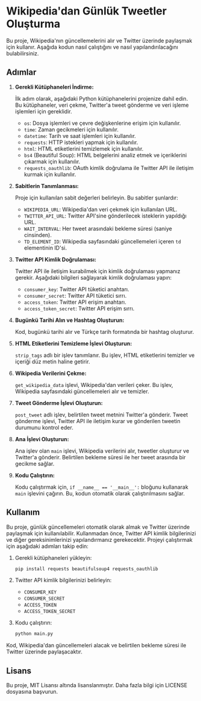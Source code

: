 # Wikipedia'dan Günlük Tweetler Oluşturma

Bu proje, Wikipedia'nın güncellemelerini alır ve Twitter üzerinde paylaşmak için kullanır. Aşağıda kodun nasıl çalıştığını ve nasıl yapılandırılacağını bulabilirsiniz.

## Adımlar

1. **Gerekli Kütüphaneleri İndirme:**

   İlk adım olarak, aşağıdaki Python kütüphanelerini projenize dahil edin. Bu kütüphaneler, veri çekme, Twitter'a tweet gönderme ve veri işleme işlemleri için gereklidir.

   - `os`: Dosya işlemleri ve çevre değişkenlerine erişim için kullanılır.
   - `time`: Zaman gecikmeleri için kullanılır.
   - `datetime`: Tarih ve saat işlemleri için kullanılır.
   - `requests`: HTTP istekleri yapmak için kullanılır.
   - `html`: HTML etiketlerini temizlemek için kullanılır.
   - `bs4` (Beautiful Soup): HTML belgelerini analiz etmek ve içeriklerini çıkarmak için kullanılır.
   - `requests_oauthlib`: OAuth kimlik doğrulama ile Twitter API ile iletişim kurmak için kullanılır.

2. **Sabitlerin Tanımlanması:**

   Proje için kullanılan sabit değerleri belirleyin. Bu sabitler şunlardır:

   - `WIKIPEDIA_URL`: Wikipedia'dan veri çekmek için kullanılan URL.
   - `TWITTER_API_URL`: Twitter API'sine gönderilecek isteklerin yapıldığı URL.
   - `WAIT_INTERVAL`: Her tweet arasındaki bekleme süresi (saniye cinsinden).
   - `TD_ELEMENT_ID`: Wikipedia sayfasındaki güncellemeleri içeren `td` elementinin ID'si.

3. **Twitter API Kimlik Doğrulaması:**

   Twitter API ile iletişim kurabilmek için kimlik doğrulaması yapmanız gerekir. Aşağıdaki bilgileri sağlayarak kimlik doğrulaması yapın:

   - `consumer_key`: Twitter API tüketici anahtarı.
   - `consumer_secret`: Twitter API tüketici sırrı.
   - `access_token`: Twitter API erişim anahtarı.
   - `access_token_secret`: Twitter API erişim sırrı.

4. **Bugünkü Tarihi Alın ve Hashtag Oluşturun:**

   Kod, bugünkü tarihi alır ve Türkçe tarih formatında bir hashtag oluşturur.

5. **HTML Etiketlerini Temizleme İşlevi Oluşturun:**

   `strip_tags` adlı bir işlev tanımlanır. Bu işlev, HTML etiketlerini temizler ve içeriği düz metin haline getirir.

6. **Wikipedia Verilerini Çekme:**

   `get_wikipedia_data` işlevi, Wikipedia'dan verileri çeker. Bu işlev, Wikipedia sayfasındaki güncellemeleri alır ve temizler.

7. **Tweet Gönderme İşlevi Oluşturun:**

   `post_tweet` adlı işlev, belirtilen tweet metnini Twitter'a gönderir. Tweet gönderme işlevi, Twitter API ile iletişim kurar ve gönderilen tweetin durumunu kontrol eder.

8. **Ana İşlevi Oluşturun:**

   Ana işlev olan `main` işlevi, Wikipedia verilerini alır, tweetler oluşturur ve Twitter'a gönderir. Belirtilen bekleme süresi ile her tweet arasında bir gecikme sağlar.

9. **Kodu Çalıştırın:**

   Kodu çalıştırmak için, `if __name__ == '__main__':` bloğunu kullanarak `main` işlevini çağırın. Bu, kodun otomatik olarak çalıştırılmasını sağlar.

## Kullanım

Bu proje, günlük güncellemeleri otomatik olarak almak ve Twitter üzerinde paylaşmak için kullanılabilir. Kullanmadan önce, Twitter API kimlik bilgilerinizi ve diğer gereksinimlerinizi yapılandırmanız gerekecektir. Projeyi çalıştırmak için aşağıdaki adımları takip edin:

1. Gerekli kütüphaneleri yükleyin:

   ```bash
   pip install requests beautifulsoup4 requests_oauthlib
   ```

2. Twitter API kimlik bilgilerinizi belirleyin:

   - `CONSUMER_KEY`
   - `CONSUMER_SECRET`
   - `ACCESS_TOKEN`
   - `ACCESS_TOKEN_SECRET`

3. Kodu çalıştırın:

   ```bash
   python main.py
   ```

Kod, Wikipedia'dan güncellemeleri alacak ve belirtilen bekleme süresi ile Twitter üzerinde paylaşacaktır.

## Lisans

Bu proje, MIT Lisansı altında lisanslanmıştır. Daha fazla bilgi için LICENSE dosyasına başvurun.
